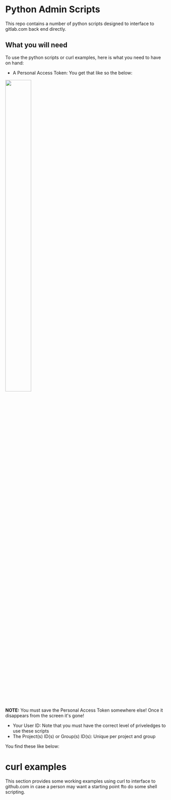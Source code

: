 # Python Admin Scripts

This repo contains a number of python scripts designed to interface to gitlab.com back end directly. 

## What you will need
To use the python scripts or curl examples, here is what you need to have on hand:
- A Personal Access Token: You get that like so the below:


<img src=photos/PersonalAccessToken.gif width=40% height=50% />

**NOTE:** You must save the Personal Access Token somewhere else! Once it disappears from the screen it's gone!


- Your User ID: Note that you must have the correct level of priveledges to use these scripts
- The Project(s) ID(s) or Group(s) ID(s): Unique per project and group

You find these like below:




# curl examples
This section provides some working examples using curl to interface to github.com in case a person may want a starting point fto do  some shell scripting.


